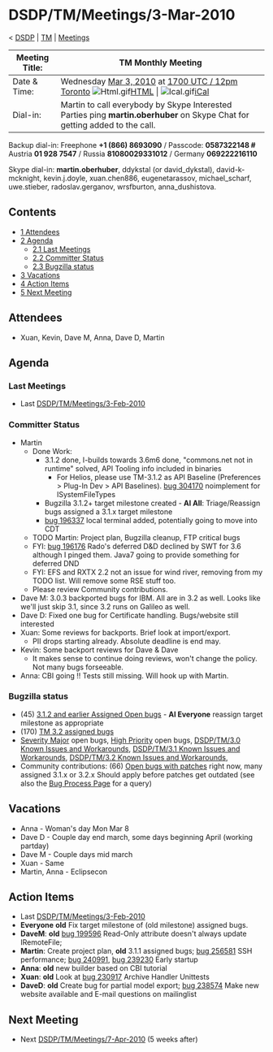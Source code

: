 

DSDP/TM/Meetings/3-Mar-2010
===========================

< [DSDP](/DSDP "DSDP")‎ | [TM](/DSDP/TM "DSDP/TM")‎ | [Meetings](/DSDP/TM/Meetings "DSDP/TM/Meetings")

| Meeting Title: | **TM Monthly Meeting** |
| --- | --- |
| Date & Time: | Wednesday [Mar 3, 2010](/index.php?title=Mar_3,_2010&action=edit&redlink=1 "Mar 3, 2010 (page does not exist)") at [1700 UTC / 12pm Toronto](http://www.timeanddate.com/worldclock/fixedtime.html?month=3&day=3&year=2010&hour=17&min=00&sec=0&p1=0)   ![Html.gif](https://raw.githubusercontent.com/wiki/eclipse-datatools/.github/images/Html.gif)[HTML](http://www.google.com/calendar/embed?src=vn70im36r00qeusu8nme50cils@group.calendar.google.com&ctz=Canada/Toronto) \| ![Ical.gif](https://raw.githubusercontent.com/wiki/eclipse-datatools/.github/images/Ical.gif)[iCal](http://www.google.com/calendar/ical/vn70im36r00qeusu8nme50cils@group.calendar.google.com/public/basic.ics) |
| Dial-in: | Martin to call everybody by Skype   Interested Parties ping **martin.oberhuber** on Skype Chat for getting added to the call. |

Backup dial-in: Freephone **+1 (866) 8693090** / Passcode: **0587322148 #**  
Austria **01 928 7547** / Russia **81080029331012** / Germany **069222216110**

Skype dial-in: **martin.oberhuber**, ddykstal (or david\_dykstal), david-k-mcknight, kevin.j.doyle, xuan.chen886, eugenetarassov, michael\_scharf, uwe.stieber, radoslav.gerganov, wrsfburton, anna_dushistova.  

Contents
--------

*   [1 Attendees](#Attendees)
*   [2 Agenda](#Agenda)
    *   [2.1 Last Meetings](#Last-Meetings)
    *   [2.2 Committer Status](#Committer-Status)
    *   [2.3 Bugzilla status](#Bugzilla-status)
*   [3 Vacations](#Vacations)
*   [4 Action Items](#Action-Items)
*   [5 Next Meeting](#Next-Meeting)

Attendees
---------

*   Xuan, Kevin, Dave M, Anna, Dave D, Martin

  

Agenda
------

### Last Meetings

*   Last [DSDP/TM/Meetings/3-Feb-2010](/DSDP/TM/Meetings/3-Feb-2010 "DSDP/TM/Meetings/3-Feb-2010")

### Committer Status

*   Martin
    *   Done Work:
        *   3.1.2 done, I-builds towards 3.6m6 done, "commons.net not in runtime" solved, API Tooling info included in binaries
            *   For Helios, please use TM-3.1.2 as API Baseline (Preferences > Plug-In Dev > API Baselines). [bug 304170](https://bugs.eclipse.org/bugs/show_bug.cgi?id=304170) noimplement for ISystemFileTypes
        *   Bugzilla 3.1.2+ target milestone created - **AI All**: Triage/Reassign bugs assigned a 3.1.x target milestone
        *   [bug 196337](https://bugs.eclipse.org/bugs/show_bug.cgi?id=196337) local terminal added, potentially going to move into CDT
    *   TODO Martin: Project plan, Bugzilla cleanup, FTP critical bugs
    *   FYI: [bug 196176](https://bugs.eclipse.org/bugs/show_bug.cgi?id=196176) Rado's deferred D&D declined by SWT for 3.6 although I pinged them. Java7 going to provide something for deferred DND
    *   FYI: EFS and RXTX 2.2 not an issue for wind river, removing from my TODO list. Will remove some RSE stuff too.
    *   Please review Community contributions.
*   Dave M: 3.0.3 backported bugs for IBM. All are in 3.2 as well. Looks like we'll just skip 3.1, since 3.2 runs on Galileo as well.
*   Dave D: Fixed one bug for Certificate handling. Bugs/website still interested
*   Xuan: Some reviews for backports. Brief look at import/export.
    *   PII drops starting already. Absolute deadline is end may.
*   Kevin: Some backport reviews for Dave & Dave
    *   It makes sense to continue doing reviews, won't change the policy. Not many bugs forseeable.
*   Anna: CBI going !! Tests still missing. Will hook up with Martin.

  

### Bugzilla status

*   (45) [3.1.2 and earlier Assigned Open bugs](https://bugs.eclipse.org/bugs/buglist.cgi?query_format=advanced&product=Target+Management&target_milestone=3.0&target_milestone=3.0.1&target_milestone=3.0.2&target_milestone=3.1+M2&target_milestone=3.1+M3&target_milestone=3.1+M4&target_milestone=3.1+M5&target_milestone=3.1+M6&target_milestone=3.1+M7&target_milestone=3.1+RC1&target_milestone=3.1+RC2&target_milestone=3.1+RC3&target_milestone=3.1+RC4&target_milestone=3.1&target_milestone=3.1.1&target_milestone=3.1.2&bug_status=UNCONFIRMED&bug_status=NEW&bug_status=ASSIGNED&bug_status=REOPENED&cmdtype=doit) \- **AI Everyone** reassign target milestone as appropriate
*   (170) [TM 3.2 assigned bugs](https://bugs.eclipse.org/bugs/buglist.cgi?field0-0-0=target_milestone;query_format=advanced;bug_status=UNCONFIRMED;bug_status=NEW;bug_status=ASSIGNED;bug_status=REOPENED;type0-0-0=substring;value0-0-0=3.2;product=Target%20Management)
*   [Severity Major](https://bugs.eclipse.org/bugs/buglist.cgi?query_format=advanced&classification=DSDP&product=Target+Management&bug_status=UNCONFIRMED&bug_status=NEW&bug_status=ASSIGNED&bug_status=REOPENED&bug_severity=blocker&bug_severity=critical&bug_severity=major&cmdtype=doit) open bugs, [High Priority](https://bugs.eclipse.org/bugs/buglist.cgi?query_format=advanced&classification=DSDP&product=Target+Management&bug_status=UNCONFIRMED&bug_status=NEW&bug_status=ASSIGNED&bug_status=REOPENED&cmdtype=doit&field0-0-0=priority&type0-0-0=regexp&value0-0-0=P%5B12%5D&field0-0-1=bug_severity&type0-0-1=regexp&value0-0-1=blocker%7Ccritical%7Cmajor) open bugs, [DSDP/TM/3.0 Known Issues and Workarounds](/DSDP/TM/3.0_Known_Issues_and_Workarounds "DSDP/TM/3.0 Known Issues and Workarounds"), [DSDP/TM/3.1 Known Issues and Workarounds](/DSDP/TM/3.1_Known_Issues_and_Workarounds "DSDP/TM/3.1 Known Issues and Workarounds"), [DSDP/TM/3.2 Known Issues and Workarounds](/DSDP/TM/3.2_Known_Issues_and_Workarounds "DSDP/TM/3.2 Known Issues and Workarounds"),
*   Community contributions: (66) [Open bugs with patches](https://bugs.eclipse.org/bugs/buglist.cgi?query_format=advanced&classification=DSDP&product=Target+Management&bug_status=UNCONFIRMED&bug_status=NEW&bug_status=ASSIGNED&bug_status=REOPENED&cmdtype=doit&field0-0-0=attachments.ispatch&type0-0-0=equals&value0-0-0=1) right now, many assigned 3.1.x or 3.2.x Should apply before patches get outdated (see also the [Bug Process Page](https://www.eclipse.org/dsdp/tm/development/bug_process.php) for a query)

  

  

Vacations
---------

*   Anna - Woman's day Mon Mar 8
*   Dave D - Couple day end march, some days beginning April (working partday)
*   Dave M - Couple days mid march
*   Xuan - Same
*   Martin, Anna - Eclipsecon

Action Items
------------

*   Last [DSDP/TM/Meetings/3-Feb-2010](/DSDP/TM/Meetings/3-Feb-2010 "DSDP/TM/Meetings/3-Feb-2010")
*   **Everyone** **old** Fix target milestone of (old milestone) assigned bugs.
*   **DaveM**: **old** [bug 199596](https://bugs.eclipse.org/bugs/show_bug.cgi?id=199596) Read-Only attribute doesn't always update IRemoteFile;
*   **Martin**: Create project plan, **old** 3.1.1 assigned bugs; [bug 256581](https://bugs.eclipse.org/bugs/show_bug.cgi?id=256581) SSH performance; [bug 240991](https://bugs.eclipse.org/bugs/show_bug.cgi?id=240991), [bug 239230](https://bugs.eclipse.org/bugs/show_bug.cgi?id=239230) Early startup
*   **Anna**: **old** new builder based on CBI tutorial
*   **Xuan**: **old** Look at [bug 230917](https://bugs.eclipse.org/bugs/show_bug.cgi?id=230917) Archive Handler Unittests
*   **DaveD**: **old** Create bug for partial model export; [bug 238574](https://bugs.eclipse.org/bugs/show_bug.cgi?id=238574) Make new website available and E-mail questions on mailinglist

Next Meeting
------------

*   Next [DSDP/TM/Meetings/7-Apr-2010](/DSDP/TM/Meetings/7-Apr-2010 "DSDP/TM/Meetings/7-Apr-2010") (5 weeks after)

